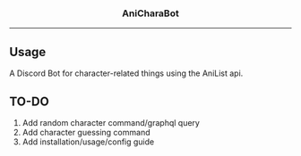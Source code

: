 <h3 align="center">AniCharaBot</h3>

--- 

## Usage

A Discord Bot for character-related things using the AniList api.

## TO-DO

1) Add random character command/graphql query
2) Add character guessing command
3) Add installation/usage/config guide